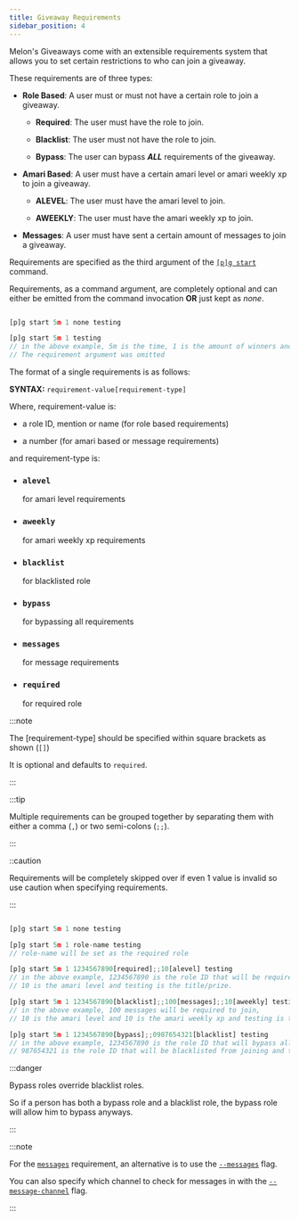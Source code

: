 ```yaml
---
title: Giveaway Requirements
sidebar_position: 4
---
```


Melon's Giveaways come with an extensible requirements system that allows you to set certain restrictions to who can join a giveaway.

These requirements are of three types:

* **Role Based**: A user must or must not have a certain role to join a giveaway.

    * **Required**: The user must have the role to join.

    * **Blacklist**: The user must not have the role to join.

    * **Bypass**: The user can bypass ***ALL*** requirements of the giveaway.

* **Amari Based**: A user must have a certain amari level or amari weekly xp to join a giveaway.

    * **ALEVEL**: The user must have the amari level to join.

    * **AWEEKLY**: The user must have the amari weekly xp to join.

* **Messages**: A user must have sent a certain amount of messages to join a giveaway.

Requirements are specified as the third argument of the [`[p]g start`](/docs/giveaways/giveaway#pg-start) command.

Requirements, as a command argument, are completely optional and can either be emitted from the command invocation **OR** just kept as *none*.

```js title="Examples:"

[p]g start 5m 1 none testing

[p]g start 5m 1 testing
// in the above example, 5m is the time, 1 is the amount of winners and testing is the title/prize.
// The requirement argument was omitted
```

The format of a single requirements is as follows:

**SYNTAX:** `requirement-value[requirement-type]`

Where, requirement-value is:
    
* a role ID, mention or name (for role based requirements)

* a number (for amari based or message requirements)

and requirement-type is:

* ### `alevel` 
    for amari level requirements

* ### `aweekly` 
    for amari weekly xp requirements

* ### `blacklist` 
    for blacklisted role

* ### `bypass` 
    for bypassing all requirements

* ### `messages` 
    for message requirements

* ### `required` 
    for required role

:::note

The [requirement-type] should be specified within square brackets as shown (`[]`)

It is optional and defaults to `required`.

:::

:::tip

Multiple requirements can be grouped together by separating them with either a comma (`,`) or two semi-colons (`;;`).

:::

::caution

Requirements will be completely skipped over if even 1 value is invalid so use caution when specifying requirements.

:::

```js title="Examples:"

[p]g start 5m 1 none testing

[p]g start 5m 1 role-name testing
// role-name will be set as the required role

[p]g start 5m 1 1234567890[required];;10[alevel] testing
// in the above example, 1234567890 is the role ID that will be required to join, 
// 10 is the amari level and testing is the title/prize.

[p]g start 5m 1 1234567890[blacklist];;100[messages];;10[aweekly] testing
// in the above example, 100 messages will be required to join,
// 10 is the amari level and 10 is the amari weekly xp and testing is the title/prize.

[p]g start 5m 1 1234567890[bypass];;0987654321[blacklist] testing
// in the above example, 1234567890 is the role ID that will bypass all requirements.
// 987654321 is the role ID that will be blacklisted from joining and testing is the title/prize.
```

:::danger 

Bypass roles override blacklist roles.

So if a person has both a bypass role and a blacklist role, the bypass role will allow him to bypass anyways.

:::

:::note

For the [`messages`](#messages) requirement, 
an alternative is to use the [`--messages`](/docs/giveaways/flags#--messages) flag.

You can also specify which channel to check for messages in with the [`--message-channel`](/docs/giveaways/flags#--message-channel) flag.

:::